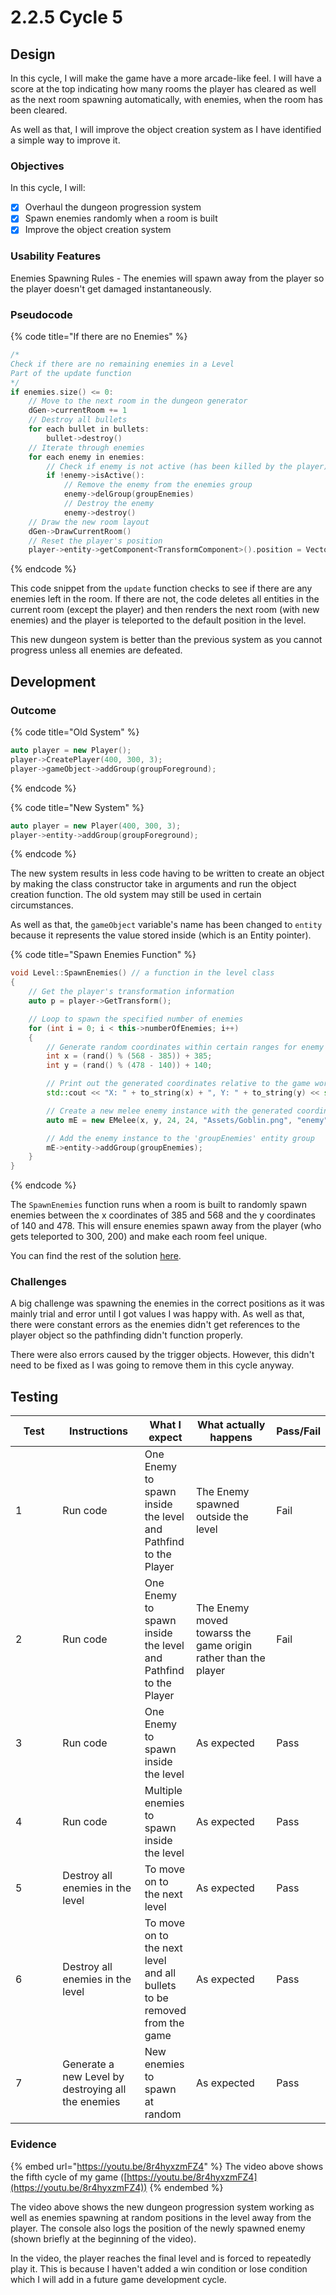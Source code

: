 # 2.2.5 Cycle 5

## Design

In this cycle, I will make the game have a more arcade-like feel. I will have a score at the top indicating how many rooms the player has cleared as well as the next room spawning automatically, with enemies, when the room has been cleared.

As well as that, I will improve the object creation system as I have identified a simple way to improve it.

### Objectives

In this cycle, I will:

* [x] Overhaul the dungeon progression system
* [x] Spawn enemies randomly when a room is built
* [x] Improve the object creation system

### Usability Features

Enemies Spawning Rules - The enemies will spawn away from the player so the player doesn't get damaged instantaneously.

### Pseudocode

{% code title="If there are no Enemies" %}
```cpp
/* 
Check if there are no remaining enemies in a Level
Part of the update function
*/
if enemies.size() <= 0:
    // Move to the next room in the dungeon generator
    dGen->currentRoom += 1
    // Destroy all bullets
    for each bullet in bullets:
        bullet->destroy()
    // Iterate through enemies
    for each enemy in enemies:
        // Check if enemy is not active (has been killed by the player)
        if !enemy->isActive():
            // Remove the enemy from the enemies group
            enemy->delGroup(groupEnemies)
            // Destroy the enemy
            enemy->destroy()
    // Draw the new room layout
    dGen->DrawCurrentRoom()
    // Reset the player's position
    player->entity->getComponent<TransformComponent>().position = Vector2D(playerX, playerY)
```
{% endcode %}

This code snippet from the `update` function checks to see if there are any enemies left in the room. If there are not, the code deletes all entities in the current room (except the player) and then renders the next room (with new enemies) and the player is teleported to the default position in the level.

This new dungeon system is better than the previous system as you cannot progress unless all enemies are defeated.

## Development

### Outcome

{% code title="Old System" %}
```cpp
auto player = new Player();
player->CreatePlayer(400, 300, 3);
player->gameObject->addGroup(groupForeground);
```
{% endcode %}

{% code title="New System" %}
```cpp
auto player = new Player(400, 300, 3);
player->entity->addGroup(groupForeground);
```
{% endcode %}

The new system results in less code having to be written to create an object by making the class constructor take in arguments and run the object creation function. The old system may still be used in certain circumstances.

As well as that, the `gameObject` variable's name has been changed to `entity` because it represents the value stored inside (which is an Entity pointer).

{% code title="Spawn Enemies Function" %}
```cpp
void Level::SpawnEnemies() // a function in the level class
{
    // Get the player's transformation information
    auto p = player->GetTransform();

    // Loop to spawn the specified number of enemies
    for (int i = 0; i < this->numberOfEnemies; i++)
    {
        // Generate random coordinates within certain ranges for enemy spawn
        int x = (rand() % (568 - 385)) + 385;
        int y = (rand() % (478 - 140)) + 140;

        // Print out the generated coordinates relative to the game world
        std::cout << "X: " + to_string(x) + ", Y: " + to_string(y) << std::endl;

        // Create a new melee enemy instance with the generated coordinates
        auto mE = new EMelee(x, y, 24, 24, "Assets/Goblin.png", "enemy", &p);

        // Add the enemy instance to the 'groupEnemies' entity group
        mE->entity->addGroup(groupEnemies);
    }
}
```
{% endcode %}

The `SpawnEnemies` function runs when a room is built to randomly spawn enemies between the x coordinates of 385 and 568 and the y coordinates of 140 and 478. This will ensure enemies spawn away from the player (who gets teleported to 300, 200) and make each room feel unique.

You can find the rest of the solution [here](https://github.com/Marling-CS-Projects/ODY-ELLIOT-Project/tree/cycles/Bucket%20Knight%20-%20Cycle%205).

### Challenges

A big challenge was spawning the enemies in the correct positions as it was mainly trial and error until I got values I was happy with. As well as that, there were constant errors as the enemies didn't get references to the player object so the pathfinding didn't function properly.

There were also errors caused by the trigger objects. However, this didn't need to be fixed as I was going to remove them in this cycle anyway.

## Testing

<table><thead><tr><th width="90">Test</th><th width="141">Instructions</th><th>What I expect</th><th width="163">What actually happens</th><th>Pass/Fail</th></tr></thead><tbody><tr><td>1</td><td>Run code</td><td>One Enemy to spawn inside the level and Pathfind to the Player</td><td>The Enemy spawned outside the level</td><td>Fail</td></tr><tr><td>2</td><td>Run code</td><td>One Enemy to spawn inside the level and Pathfind to the Player</td><td>The Enemy moved towarss the game origin rather than the player</td><td>Fail</td></tr><tr><td>3</td><td>Run code</td><td>One Enemy to spawn inside the level</td><td>As expected</td><td>Pass</td></tr><tr><td>4</td><td>Run code</td><td>Multiple enemies to spawn inside the level</td><td>As expected</td><td>Pass</td></tr><tr><td>5</td><td>Destroy all enemies in the level</td><td>To move on to the next level</td><td>As expected</td><td>Pass</td></tr><tr><td>6</td><td>Destroy all enemies in the level</td><td>To move on to the next level and all bullets to be removed from the game</td><td>As expected</td><td>Pass</td></tr><tr><td>7</td><td>Generate a new Level by destroying all the enemies</td><td>New enemies to spawn at random</td><td>As expected </td><td>Pass</td></tr></tbody></table>

### Evidence

{% embed url="https://youtu.be/8r4hyxzmFZ4" %}
The video above shows the fifth cycle of my game ([https://youtu.be/8r4hyxzmFZ4](https://youtu.be/8r4hyxzmFZ4))
{% endembed %}

The video above shows the new dungeon progression system working as well as enemies spawning at random positions in the level away from the player. The console also logs the position of the newly spawned enemy (shown briefly at the beginning of the video).

In the video, the player reaches the final level and is forced to repeatedly play it. This is because I haven't added a win condition or lose condition which I will add in a future game development cycle.
